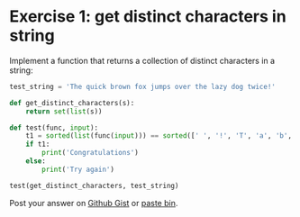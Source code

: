# Exercise 1: get distinct characters in string

Implement a function that returns a collection of distinct characters in a string:

```python
test_string = 'The quick brown fox jumps over the lazy dog twice!'

def get_distinct_characters(s):
    return set(list(s))

def test(func, input):
    t1 = sorted(list(func(input))) == sorted([' ', '!', 'T', 'a', 'b', 'c', 'd', 'e', 'f', 'g', 'h', 'i', 'j', 'k', 'l', 'm', 'n', 'o', 'p', 'q', 'r', 's', 't', 'u', 'v', 'w', 'x', 'y', 'z'])
    if t1:
        print('Congratulations')
    else:
        print('Try again')

test(get_distinct_characters, test_string)
```

Post your answer on [Github Gist](https://gist.github.com/) or [paste bin](https://paste.ubuntu.com/).
